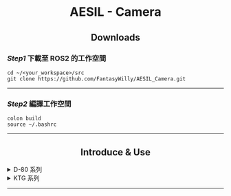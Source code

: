 # <div align="center">AESIL - Camera</div>

## <div align="center">Downloads</div>

### *Step1* 下載至 ROS2 的工作空間

```
cd ~/<your_workspace>/src
git clone https://github.com/FantasyWilly/AESIL_Camera.git
```

---
### *Step2* 編譯工作空間
```
colon build
source ~/.bashrc
```
---

## <div align="center">Introduce & Use</div>

<details>
  <summary>D-80 系列</summary>

  ### <div align="center">D-80 Pro</div>

  - Example

    ```
    ros2 run camera_d80_pkg guc_ro2_main_node
    ```

    ---

</details>

<details>
  <summary>KTG 系列</summary>

  ### <div align="center">KTG-TT30</div>

  **ROS2 Running**

    ```
    ros2 run camera_tt30_pkg camera_feedback_publisher_gui_node
    ```

  **ROS2 Launch**

    ```
    ros2 launch camera_tt30_pkg camera_gui_ros2_launch.py
    ```

  **Config**

    ```
    camera_feedback_publisher_gui_node:
    ros__parameters:
        gimbal_step: 50
        zoom_duration: 0.3
        photo_continous_count: 3
    ```

</details>

---
